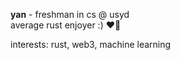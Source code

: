 **yan** - freshman in cs @ usyd \
average rust enjoyer :) :heart::crab:

interests: rust, web3, machine learning
